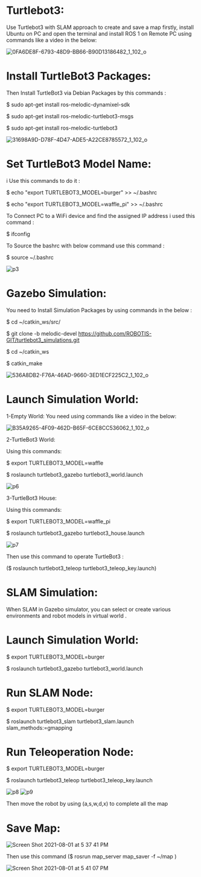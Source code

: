# Turtlebot3:
Use Turtlebot3 with SLAM approach to create and save a map firstly, install Ubuntu on PC and open the terminal and install ROS 1 on Remote PC using commands like a video in the below:

![0FA6DE8F-6793-48D9-BB66-B90D13186482_1_102_o](https://user-images.githubusercontent.com/85816257/127595441-3a2aef63-a5eb-4120-95ff-34c747e39752.jpeg)

# Install TurtleBot3 Packages:
Then Install TurtleBot3 via Debian Packages by this commands :

$ sudo apt-get install ros-melodic-dynamixel-sdk

$ sudo apt-get install ros-melodic-turtlebot3-msgs

$ sudo apt-get install ros-melodic-turtlebot3

![31698A9D-D78F-4D47-ADE5-A22CE8785572_1_102_o](https://user-images.githubusercontent.com/85816257/127595947-be9bf514-1329-4acc-8bd2-4f2ad9e6e1b5.jpeg)

# Set TurtleBot3 Model Name:

i Use this commands to do it :

$ echo "export TURTLEBOT3_MODEL=burger" >> ~/.bashrc

$ echo "export TURTLEBOT3_MODEL=waffle_pi" >> ~/.bashrc

To Connect PC to a WiFi device and find the assigned IP address i used this command :

$ ifconfig

To Source the bashrc with below command use this command :

$ source ~/.bashrc


![p3](https://user-images.githubusercontent.com/85816257/127596235-0df54b72-664d-4419-951e-5443bca5a991.png)

# Gazebo Simulation:

You need to Install Simulation Packages by using commands in the below :

$ cd ~/catkin_ws/src/

$ git clone -b melodic-devel https://github.com/ROBOTIS-GIT/turtlebot3_simulations.git

$ cd ~/catkin_ws

$ catkin_make

![536A8DB2-F76A-46AD-9660-3ED1ECF225C2_1_102_o](https://user-images.githubusercontent.com/85816257/127597039-021bf5d8-f03d-40d4-82b0-f81de1a56144.jpeg)

# Launch Simulation World:

1-Empty World:
You need using commands like a video in the below:

![B35A9265-4F09-462D-B65F-6CE8CC536062_1_102_o](https://user-images.githubusercontent.com/85816257/127597542-1b7d19ef-4e1a-4937-aed0-0479adccb255.jpeg)

2-TurtleBot3 World:

Using this commands:

$ export TURTLEBOT3_MODEL=waffle

$ roslaunch turtlebot3_gazebo turtlebot3_world.launch

![p6](https://user-images.githubusercontent.com/85816257/127598260-b4ccc369-3ba3-4e4e-a028-5adcdde3c5d5.png)

3-TurtleBot3 House:

Using this commands:

$ export TURTLEBOT3_MODEL=waffle_pi

$ roslaunch turtlebot3_gazebo turtlebot3_house.launch

![p7](https://user-images.githubusercontent.com/85816257/127599566-a3f64cd4-4a50-4b47-be4a-880bebef0326.png)

Then use this command to operate TurtleBot3 :

($ roslaunch turtlebot3_teleop turtlebot3_teleop_key.launch) 

# SLAM Simulation:

When SLAM in Gazebo simulator, you can select or create various environments and robot models in virtual world .

# Launch Simulation World:

$ export TURTLEBOT3_MODEL=burger

$ roslaunch turtlebot3_gazebo turtlebot3_world.launch

# Run SLAM Node:

$ export TURTLEBOT3_MODEL=burger

$ roslaunch turtlebot3_slam turtlebot3_slam.launch slam_methods:=gmapping

# Run Teleoperation Node:

$ export TURTLEBOT3_MODEL=burger

$ roslaunch turtlebot3_teleop turtlebot3_teleop_key.launch

![p8](https://user-images.githubusercontent.com/85816257/127771574-1608ed14-33c4-4389-9a7f-76ed9e51c87b.png)
![p9](https://user-images.githubusercontent.com/85816257/127771580-5f135ded-13cf-46ef-b95a-597ebdbb126c.png)

Then move the robot by using (a,s,w,d,x) to complete all the map

# Save Map:

![Screen Shot 2021-08-01 at 5 37 41 PM](https://user-images.githubusercontent.com/85816257/127774916-2024bcc5-9e81-4ca8-ba87-a37f757cf6d1.png)

Then use this command ($ rosrun map_server map_saver -f ~/map )

![Screen Shot 2021-08-01 at 5 41 07 PM](https://user-images.githubusercontent.com/85816257/127774992-fcc8a773-2c89-430d-825a-16abb981ef37.png)

